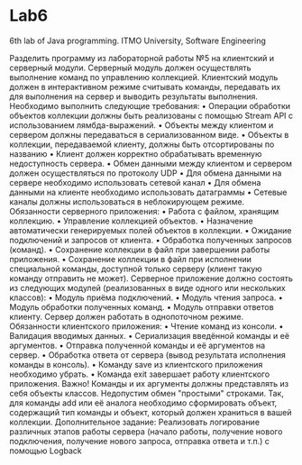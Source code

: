 # Lab6
6th lab of Java programming. ITMO University, Software Engineering

Разделить программу из лабораторной работы №5 на клиентский и серверный модули. Серверный модуль должен осуществлять выполнение команд по управлению коллекцией. Клиентский модуль должен в интерактивном режиме считывать команды, передавать их для выполнения на сервер и выводить результаты выполнения.
Необходимо выполнить следующие требования:
•	Операции обработки объектов коллекции должны быть реализованы с помощью Stream API с использованием лямбда-выражений.
•	Объекты между клиентом и сервером должны передаваться в сериализованном виде.
•	Объекты в коллекции, передаваемой клиенту, должны быть отсортированы по названию
•	Клиент должен корректно обрабатывать временную недоступность сервера.
•	Обмен данными между клиентом и сервером должен осуществляться по протоколу UDP
•	Для обмена данными на сервере необходимо использовать сетевой канал
•	Для обмена данными на клиенте необходимо использовать датаграммы
•	Сетевые каналы должны использоваться в неблокирующем режиме.
Обязанности серверного приложения:
•	Работа с файлом, хранящим коллекцию.
•	Управление коллекцией объектов.
•	Назначение автоматически генерируемых полей объектов в коллекции.
•	Ожидание подключений и запросов от клиента.
•	Обработка полученных запросов (команд).
•	Сохранение коллекции в файл при завершении работы приложения.
•	Сохранение коллекции в файл при исполнении специальной команды, доступной только серверу (клиент такую команду отправить не может).
Серверное приложение должно состоять из следующих модулей (реализованных в виде одного или нескольких классов):
•	Модуль приёма подключений.
•	Модуль чтения запроса.
•	Модуль обработки полученных команд.
•	Модуль отправки ответов клиенту.
Сервер должен работать в однопоточном режиме.
Обязанности клиентского приложения:
•	Чтение команд из консоли.
•	Валидация вводимых данных.
•	Сериализация введённой команды и её аргументов.
•	Отправка полученной команды и её аргументов на сервер.
•	Обработка ответа от сервера (вывод результата исполнения команды в консоль).
•	Команду save из клиентского приложения необходимо убрать.
•	Команда exit завершает работу клиентского приложения.
Важно! Команды и их аргументы должны представлять из себя объекты классов. Недопустим обмен "простыми" строками. Так, для команды add или её аналога необходимо сформировать объект, содержащий тип команды и объект, который должен храниться в вашей коллекции.
Дополнительное задание:
Реализовать логирование различных этапов работы сервера (начало работы, получение нового подключения, получение нового запроса, отправка ответа и т.п.) с помощью Logback
